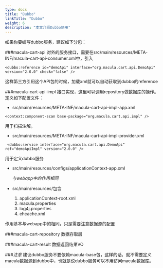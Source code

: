 ```yaml
---
type: docs
title: "Dubbo"
linkTitle: "Dubbo"
weight: 6
description: "本文介绍Dubbo使用"
---
```


如果你要编写dubbo服务，建议如下分包：

###macula-cart-api
对外的服务接口，需要在src/main/resources/META-INF/macula-cart-api-consumer.xml中，引入

```
<dubbo:reference id="demoApi" interface="org.macula.cart.api.DemoApi" version="2.0.0" check="false" />
```
这样第三方引用这个API包的时候，加载xml就可以自动获取到dubbo的reference

###macula-cart-api-impl
接口实现，这里可以调用repository做数据库的操作。定义如下配置文件：
* src/main/resources/META-INF/macula-cart-api-impl-app.xml
```
<context:component-scan base-package="org.macula.cart.api.impl" />
```
用于扫描注解。

* src/main/resources/META-INF/macula-cart-api-impl-provider.xml
```
 <dubbo:service interface="org.macula.cart.api.DemoApi" ref="demoApiImpl" version="2.0.0" />
```
用于定义dubbo服务

* src/main/resources/configs/applicationContext-app.xml

    *与webapp中的作用相同*
* src/main/resources/包含
    1. applicationContext-root.xml
    2. macula.properties
    3. log4j.properties
    4. ehcache.xml

作用基本与webapp中的相同，只是需要注意数据源的配置

###macula-cart-repository
数据存取层

###macula-cart-result
数据返回结果VO

###*注意*
建议dubbo服务不要依赖macula-base包，这样的话，就不需要定义macula数据源到dubbo中，也就是说dubbo服务可以不用访问macula数据库。

